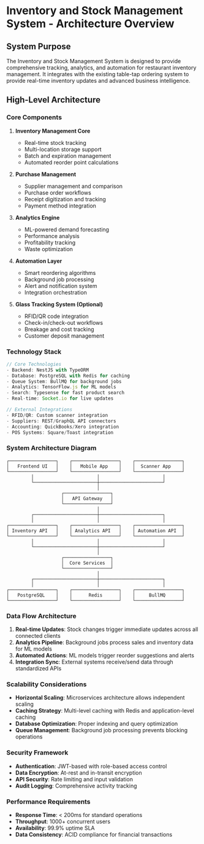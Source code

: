 # Inventory and Stock Management System - Architecture Overview

## System Purpose
The Inventory and Stock Management System is designed to provide comprehensive tracking, analytics, and automation for restaurant inventory management. It integrates with the existing table-tap ordering system to provide real-time inventory updates and advanced business intelligence.

## High-Level Architecture

### Core Components

1. **Inventory Management Core**
   - Real-time stock tracking
   - Multi-location storage support
   - Batch and expiration management
   - Automated reorder point calculations

2. **Purchase Management**
   - Supplier management and comparison
   - Purchase order workflows
   - Receipt digitization and tracking
   - Payment method integration

3. **Analytics Engine**
   - ML-powered demand forecasting
   - Performance analysis
   - Profitability tracking
   - Waste optimization

4. **Automation Layer**
   - Smart reordering algorithms
   - Background job processing
   - Alert and notification system
   - Integration orchestration

5. **Glass Tracking System (Optional)**
   - RFID/QR code integration
   - Check-in/check-out workflows
   - Breakage and cost tracking
   - Customer deposit management

### Technology Stack

```typescript
// Core Technologies
- Backend: NestJS with TypeORM
- Database: PostgreSQL with Redis for caching
- Queue System: BullMQ for background jobs
- Analytics: TensorFlow.js for ML models
- Search: Typesense for fast product search
- Real-time: Socket.io for live updates

// External Integrations
- RFID/QR: Custom scanner integration
- Suppliers: REST/GraphQL API connectors
- Accounting: QuickBooks/Xero integration
- POS Systems: Square/Toast integration
```

### System Architecture Diagram

```
┌─────────────────┐    ┌─────────────────┐    ┌─────────────────┐
│   Frontend UI   │    │   Mobile App    │    │  Scanner App    │
└─────────────────┘    └─────────────────┘    └─────────────────┘
         │                       │                       │
         └───────────────────────┼───────────────────────┘
                                 │
                    ┌─────────────────┐
                    │   API Gateway   │
                    └─────────────────┘
                                 │
         ┌───────────────────────┼───────────────────────┐
         │                       │                       │
┌─────────────────┐    ┌─────────────────┐    ┌─────────────────┐
│ Inventory API   │    │ Analytics API   │    │ Automation API  │
└─────────────────┘    └─────────────────┘    └─────────────────┘
         │                       │                       │
         └───────────────────────┼───────────────────────┘
                                 │
                    ┌─────────────────┐
                    │  Core Services  │
                    └─────────────────┘
                                 │
         ┌───────────────────────┼───────────────────────┐
         │                       │                       │
┌─────────────────┐    ┌─────────────────┐    ┌─────────────────┐
│   PostgreSQL    │    │      Redis      │    │     BullMQ      │
└─────────────────┘    └─────────────────┘    └─────────────────┘
```

### Data Flow Architecture

1. **Real-time Updates**: Stock changes trigger immediate updates across all connected clients
2. **Analytics Pipeline**: Background jobs process sales and inventory data for ML models
3. **Automated Actions**: ML models trigger reorder suggestions and alerts
4. **Integration Sync**: External systems receive/send data through standardized APIs

### Scalability Considerations

- **Horizontal Scaling**: Microservices architecture allows independent scaling
- **Caching Strategy**: Multi-level caching with Redis and application-level caching
- **Database Optimization**: Proper indexing and query optimization
- **Queue Management**: Background job processing prevents blocking operations

### Security Framework

- **Authentication**: JWT-based with role-based access control
- **Data Encryption**: At-rest and in-transit encryption
- **API Security**: Rate limiting and input validation
- **Audit Logging**: Comprehensive activity tracking

### Performance Requirements

- **Response Time**: < 200ms for standard operations
- **Throughput**: 1000+ concurrent users
- **Availability**: 99.9% uptime SLA
- **Data Consistency**: ACID compliance for financial transactions